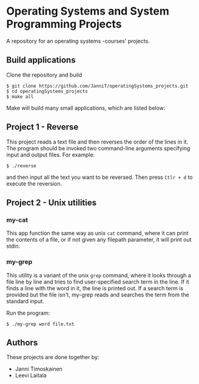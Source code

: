# Operating Systems and System Programming Projects
A repository for an operating systems -courses' projects. 

## Build applications

Clone the repository and build

```
$ git clone https://github.com/JanniT/operatingSystems_projects.git
$ cd operatingSystems_projects
$ make all
```

Make will build many small applications, which are listed below:


## Project 1 - Reverse

This project reads a text file and then reverses the order of the lines in it. 
The program should be invoked two command-line arguments specifying input and 
output files. For example: 

```
$ ./reverse
```
and then input all the text you want to be reversed. Then press ```Ctlr + d``` to execute the reversion.

## Project 2 - Unix utilities

### my-cat

This app function the same way as unix `cat` command, where it can print the 
contents of a file, or if not given any filepath parameter, it will print out 
stdin.

### my-grep

This utility is a variant of the unix `grep` command, where it looks through a file line by line and tries to find user-specified search term in the line. If it finds a line with the word in it, the line is printed out. If a search term is provided but the file isn't, my-grep reads and searches the term from the standard input.

Run the program:  

```
$ ./my-grep word file.txt
```

## Authors

These projects are done together by:
- Janni Timoskainen
- Leevi Laitala
